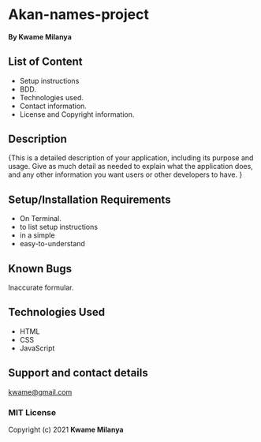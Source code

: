 # Akan-names-project
#### By **Kwame Milanya**
## List of Content
* Setup instructions
* BDD.
* Technologies used.
* Contact information.
* License and Copyright information.
## Description
{This is a detailed description of your application, including its purpose and usage.  Give as much detail as needed to explain what the application does, and any other information you want users or other developers to have. }
## Setup/Installation Requirements
* On Terminal.
* to list setup instructions
* in a simple
* easy-to-understand
## Known Bugs
Inaccurate formular.
## Technologies Used
* HTML
* CSS
* JavaScript
## Support and contact details
kwame@gmail.com
### MIT License
Copyright (c) 2021 **Kwame Milanya**
